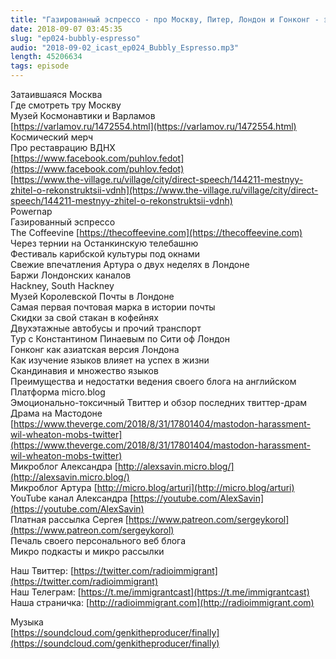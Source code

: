 ```yaml
---
title: "Газированный эспрессо - про Москву, Питер, Лондон и Гонконг - эпизод 24"
date: 2018-09-07 03:45:35
slug: "ep024-bubbly-espresso"
audio: "2018-09-02_icast_ep024_Bubbly_Espresso.mp3"
length: 45206634
tags: episode
---
```

Затаившаяся Москва  
Где смотреть тру Москву  
Музей Космонавтики и Варламов  
[https://varlamov.ru/1472554.html](https://varlamov.ru/1472554.html)  
Космический мерч  
Про реставрацию ВДНХ  
[https://www.facebook.com/puhlov.fedot](https://www.facebook.com/puhlov.fedot)  
[https://www.the-village.ru/village/city/direct-speech/144211-mestnyy-zhitel-o-rekonstruktsii-vdnh](https://www.the-village.ru/village/city/direct-speech/144211-mestnyy-zhitel-o-rekonstruktsii-vdnh)  
Powernap  
Газированный эспрессо  
The Coffeevine [https://thecoffeevine.com](https://thecoffeevine.com)  
Через тернии на Останкинскую телебашню  
Фестиваль карибской культуры под окнами  
Свежие впечатления Артура о двух неделях в Лондоне  
Баржи Лондонских каналов  
Hackney, South Hackney  
Музей Королевской Почты в Лондоне  
Самая первая почтовая марка в истории почты  
Скидки за свой стакан в кофейнях  
Двухэтажные автобусы и прочий транспорт  
Тур с Константином Пинаевым по Сити оф Лондон  
Гонконг как азиатская версия Лондона  
Как изучение языков влияет на успех в жизни  
Скандинавия и множество языков  
Преимущества и недостатки ведения своего блога на английском  
Платформа micro.blog  
Эмоционально-токсичный Твиттер и обзор последних твиттер-драм  
Драма на Мастодоне [https://www.theverge.com/2018/8/31/17801404/mastodon-harassment-wil-wheaton-mobs-twitter](https://www.theverge.com/2018/8/31/17801404/mastodon-harassment-wil-wheaton-mobs-twitter)  
Микроблог Александра [http://alexsavin.micro.blog/](http://alexsavin.micro.blog/)  
Микроблог Артура [http://micro.blog/arturi](http://micro.blog/arturi)  
YouTube канал Александра [https://youtube.com/AlexSavin](https://youtube.com/AlexSavin)  
Платная рассылка Сергея [https://www.patreon.com/sergeykorol](https://www.patreon.com/sergeykorol)  
Печаль своего персонального веб блога  
Микро подкасты и микро рассылки  
  
Наш Твиттер: [https://twitter.com/radioimmigrant](https://twitter.com/radioimmigrant)  
Наш Телеграм: [https://t.me/immigrantcast](https://t.me/immigrantcast)  
Наша страничка: [http://radioimmigrant.com](http://radioimmigrant.com)  
  
Музыка  
[https://soundcloud.com/genkitheproducer/finally](https://soundcloud.com/genkitheproducer/finally)
